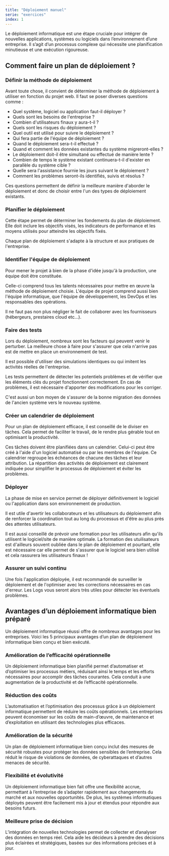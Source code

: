 ```yaml
---
title: "Déploiement manuel"
serie: "exercices"
index: 1
---
```


Le déploiement informatique est une étape cruciale pour intégrer de nouvelles applications, systèmes ou logiciels dans l’environnement d’une entreprise. Il s’agit d’un processus complexe qui nécessite une planification minutieuse et une exécution rigoureuse. 

## Comment faire un plan de déploiement ?
 

### Définir la méthode de déploiement

Avant toute chose, il convient de déterminer la méthode de déploiement à utiliser en fonction du projet web. Il faut se poser diverses questions comme :

- Quel système, logiciel ou application faut-il déployer ?
- Quels sont les besoins de l'entreprise ?
- Combien d'utilisateurs finaux y aura-t-il ?
- Quels sont les risques du déploiement ?
- Quel outil est utilisé pour suivre le déploiement ?
- Qui fera partie de l'équipe de déploiement ?
- Quand le déploiement sera-t-il effectué ?
- Quand et comment les données existantes du système migreront-elles ?
- Le déploiement doit-il être simultané ou effectué de manière lente ?
- Combien de temps le système existant continuera-t-il d'exister en parallèle du système cible ?
- Quelle sera l'assistance fournie les jours suivant le déploiement ?
- Comment les problèmes seront-ils identifiés, suivis et résolus ?

Ces questions permettent de définir la meilleure manière d'aborder le déploiement et donc de choisir entre l'un des types de déploiement existants.

 
### Planifier le déploiement

Cette étape permet de déterminer les fondements du plan de déploiement. Elle doit inclure les objectifs visés, les indicateurs de performance et les moyens utilisés pour atteindre les objectifs fixés.

Chaque plan de déploiement s'adapte à la structure et aux pratiques de l'entreprise.

 
### Identifier l'équipe de déploiement

Pour mener le projet à bien de la phase d'idée jusqu'à la production, une équipe doit être constituée.

Celle-ci comprend tous les talents nécessaires pour mettre en œuvre la méthode de déploiement choisie. L'équipe de projet comprend aussi bien l'équipe informatique, que l'équipe de développement, les DevOps et les responsables des opérations.

Il ne faut pas non plus négliger le fait de collaborer avec les fournisseurs (hébergeurs, prestaires cloud etc...).

 
### Faire des tests

Lors du déploiement, nombreux sont les facteurs qui peuvent venir le perturber. La meilleure chose à faire pour s'assurer que cela n'arrive pas est de mettre en place un environnement de test.

Il est possible d'utiliser des simulations identiques ou qui imitent les activités réelles de l'entreprise.

Les tests permettent de détecter les potentiels problèmes et de vérifier que les éléments clés du projet fonctionnent correctement. En cas de problèmes, il est nécessaire d'apporter des modifications pour les corriger.

C'est aussi un bon moyen de s'assurer de la bonne migration des données de l'ancien système vers le nouveau système.

 
### Créer un calendrier de déploiement

Pour un plan de déploiement efficace, il est conseillé de le diviser en tâches. Cela permet de faciliter le travail, de le rendre plus gérable tout en optimisant la productivité.

Ces tâches doivent être planifiées dans un calendrier. Celui-ci peut être créé à l'aide d'un logiciel automatisé ou par les membres de l'équipe. Ce calendrier regroupe les échéances de chacune des tâches et leur attribution. La répartition des activités de déploiement est clairement indiquée pour simplifier le processus de déploiement et éviter les problèmes.


### Déployer

La phase de mise en service permet de déployer définitivement le logiciel ou l'application dans son environnement de production.

Il est utile d'avertir les collaborateurs et les utilisateurs du déploiement afin de renforcer la coordination tout au long du processus et d'être au plus près des attentes utilisateurs.

Il est aussi conseillé de prévoir une formation pour les utilisateurs afin qu'ils utilisent le logiciel/site de manière optimale. La formation des utuilisateurs est d'ailleurs souvent oubliée dans le plan de déploiement et pourtant, elle est nécessaire car elle permet de s'assurer que le logiciel sera bien utilisé et cela rassurera les utilisateurs finaux !


### Assurer un suivi continu

Une fois l'application déployée, il est recommandé de surveiller le déploiement et de l'optimiser avec les corrections nécessaires en cas d'erreur. Les Logs vous seront alors très utiles pour détecter les éventuels problèmes.



## Avantages d’un déploiement informatique bien préparé

Un déploiement informatique réussi offre de nombreux avantages pour les entreprises. Voici les 5 principaux avantages d’un plan de déploiement informatique bien conçu et bien exécuté.

### Amélioration de l’efficacité opérationnelle

Un déploiement informatique bien planifié permet d’automatiser et d’optimiser les processus métiers, réduisant ainsi le temps et les efforts nécessaires pour accomplir des tâches courantes. Cela conduit à une augmentation de la productivité et de l’efficacité opérationnelle.

### Réduction des coûts

L’automatisation et l’optimisation des processus grâce à un déploiement informatique permettent de réduire les coûts opérationnels. Les entreprises peuvent économiser sur les coûts de main-d’œuvre, de maintenance et d’exploitation en utilisant des technologies plus efficaces.

### Amélioration de la sécurité
Un plan de déploiement informatique bien conçu inclut des mesures de sécurité robustes pour protéger les données sensibles de l’entreprise. Cela réduit le risque de violations de données, de cyberattaques et d’autres menaces de sécurité.

### Flexibilité et évolutivité

Un déploiement informatique bien fait offre une flexibilité accrue, permettant à l’entreprise de s’adapter rapidement aux changements du marché et aux nouvelles opportunités. De plus, les systèmes informatiques déployés peuvent être facilement mis à jour et étendus pour répondre aux besoins futurs.

### Meilleure prise de décision

L’intégration de nouvelles technologies permet de collecter et d’analyser des données en temps réel. Cela aide les décideurs à prendre des décisions plus éclairées et stratégiques, basées sur des informations précises et à jour.

